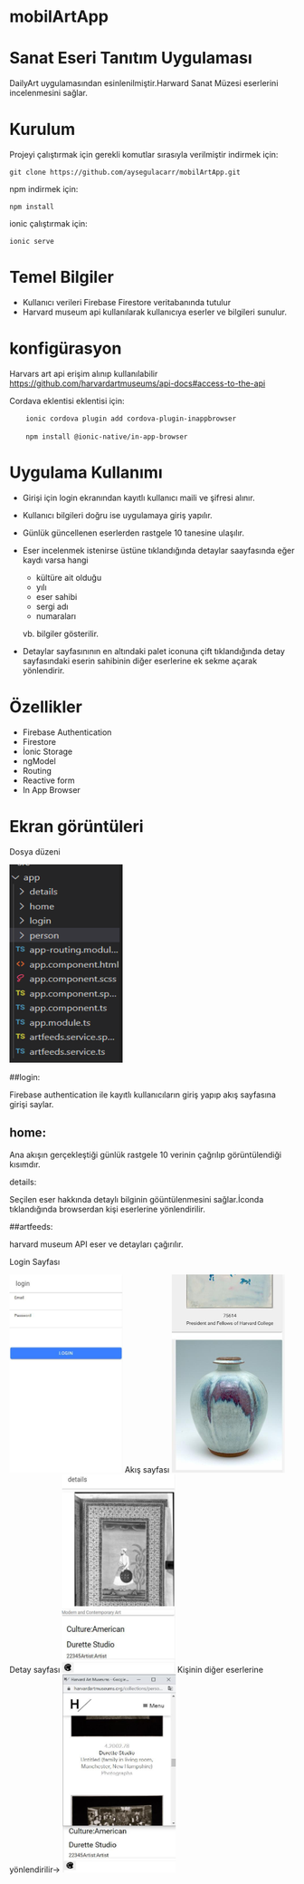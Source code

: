 # mobilArtApp
# Sanat Eseri Tanıtım Uygulaması
DailyArt uygulamasından esinlenilmiştir.Harward Sanat Müzesi eserlerini incelenmesini sağlar.
# Kurulum
Projeyi çalıştırmak için gerekli komutlar sırasıyla verilmiştir
indirmek için:

    git clone https://github.com/aysegulacarr/mobilArtApp.git
npm indirmek için:

    npm install
    
ionic çalıştırmak için:

    ionic serve
    
# Temel Bilgiler

 - Kullanıcı verileri Firebase Firestore veritabanında tutulur
 - Harvard museum api kullanılarak kullanıcıya eserler ve bilgileri sunulur.
 
# konfigürasyon

Harvars art api erişim alınıp kullanılabilir https://github.com/harvardartmuseums/api-docs#access-to-the-api

Cordava eklentisi eklentisi için:
 
        ionic cordova plugin add cordova-plugin-inappbrowser
        
        npm install @ionic-native/in-app-browser
        
# Uygulama Kullanımı

   - Girişi için login ekranından kayıtlı kullanıcı maili ve şifresi alınır.
   - Kullanıcı bilgileri doğru ise uygulamaya giriş yapılır.
   - Günlük güncellenen eserlerden rastgele 10 tanesine ulaşılır.
   - Eser incelenmek istenirse üstüne tıklandığında detaylar saayfasında eğer kaydı varsa hangi 
        - kültüre ait olduğu
        - yılı
        - eser sahibi 
        - sergi adı
        - numaraları 
        
        vb. bilgiler gösterilir.
        
   - Detaylar sayfasınının en altındaki palet iconuna çift tıklandığında detay sayfasındaki eserin sahibinin diğer eserlerine ek sekme açarak yönlendirir.
   
# Özellikler

  - Firebase Authentication
  - Firestore
  - İonic Storage
  - ngModel
  - Routing
  - Reactive form
  - In App Browser
  
 
# Ekran görüntüleri

Dosya düzeni

<img src="screenShot/dosyaduzeni.png" width="200" height="350" />

##login:

Firebase authentication ile kayıtlı kullanıcıların giriş yapıp akış sayfasına girişi saylar.

## home:

Ana akışın gerçekleştiği günlük rastgele 10 verinin çağrılıp görüntülendiği kısımdır.

details:

Seçilen eser hakkında detaylı bilginin göüntülenmesini sağlar.İconda tıklandığında browserdan kişi eserlerine yönlendirilir.

##artfeeds:

harvard museum API eser ve detayları çağırılır.


Login Sayfası

<img src="screenShot/login.jpg" width="200" height="350" />
Akış sayfası

<img src="screenShot/feed.jpg" width="200" height="350" />
Detay sayfası

<img src="screenShot/details.jpg" width="200" height="350" />
Kişinin diğer eserlerine  yönlendirilir->

<img src="screenShot/person.jpg" width="200" height="350" />
